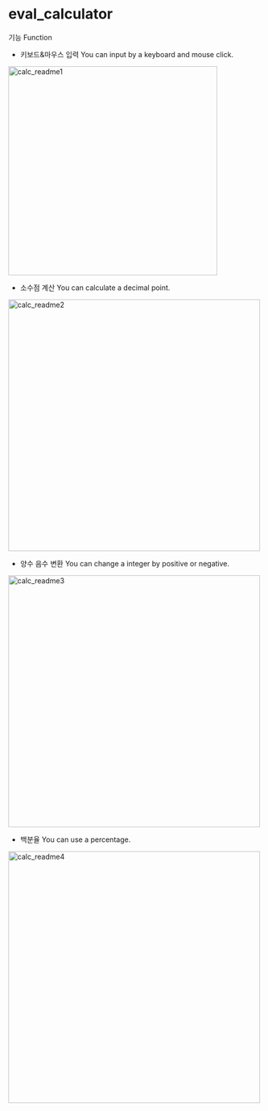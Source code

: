 # eval_calculator

기능 Function
- 키보드&마우스 입력 You can input by a keyboard and mouse click.
<img width="415" alt="calc_readme1" src="https://user-images.githubusercontent.com/76937647/127730284-ae472f62-582b-4e24-af49-fe355693532f.png">

- 소수점 계산 You can calculate a decimal point.
<img width="500" alt="calc_readme2" src="https://user-images.githubusercontent.com/76937647/127730398-69f06bed-546e-4914-a94c-597e8c89f3af.png">

- 양수 음수 변환 You can change a integer by positive or negative.
<img width="500" alt="calc_readme3" src="https://user-images.githubusercontent.com/76937647/127730437-8c0510ac-5c11-442f-b8da-de60a989d4b8.png">

- 백분율 You can use a percentage.
<img width="500" alt="calc_readme4" src="https://user-images.githubusercontent.com/76937647/127730476-b3deb80b-eee4-4a58-8a8d-11020d61dd8e.png">


